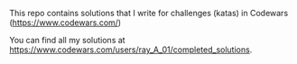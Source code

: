 This repo contains solutions that I write for challenges (katas) in Codewars 
(https://www.codewars.com/)

You can find all my solutions at https://www.codewars.com/users/ray_A_01/completed_solutions.
